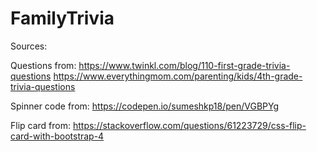 # FamilyTrivia

Sources:

Questions from:
https://www.twinkl.com/blog/110-first-grade-trivia-questions
https://www.everythingmom.com/parenting/kids/4th-grade-trivia-questions

Spinner code from:
https://codepen.io/sumeshkp18/pen/VGBPYg

Flip card from:
https://stackoverflow.com/questions/61223729/css-flip-card-with-bootstrap-4

